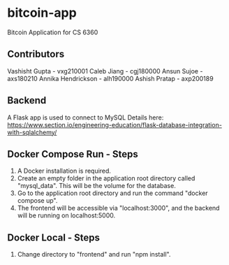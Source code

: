 # bitcoin-app
Bitcoin Application for CS 6360

## Contributors
Vashisht Gupta - vxg210001 
Caleb Jiang - cgj180000 
Ansun Sujoe - axs180210
Annika Hendrickson - alh190000 
Ashish Pratap - axp200189

## Backend
A Flask app is used to connect to MySQL
Details here: https://www.section.io/engineering-education/flask-database-integration-with-sqlalchemy/

## Docker Compose Run - Steps
1. A Docker installation is required.
2. Create an empty folder in the application root directory called "mysql_data". This will be the volume for the database.
3. Go to the application root directory and run the command "docker compose up".
4. The frontend will be accessible via "localhost:3000", and the backend will be running on localhost:5000.

## Docker Local - Steps
1. Change directory to "frontend" and run "npm install".